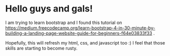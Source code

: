 # Hello guys and gals!

I am trying to learn bootstrap and I found this tutorial on https://medium.freecodecamp.org/learn-bootstrap-4-in-30-minute-by-building-a-landing-page-website-guide-for-beginners-f64e03833f33 .

Hopefully, this will refresh my html, css, and javascript too :) I feel that those skills are starting to become rusty. 

